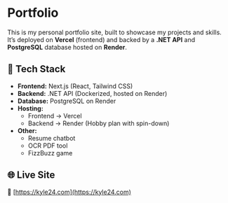 # Portfolio

This is my personal portfolio site, built to showcase my projects and skills.  
It’s deployed on **Vercel** (frontend) and backed by a **.NET API** and **PostgreSQL** database hosted on **Render**.


## 🚀 Tech Stack

- **Frontend:** Next.js (React, Tailwind CSS)
- **Backend:** .NET API (Dockerized, hosted on Render)
- **Database:** PostgreSQL on Render
- **Hosting:**  
  - Frontend → Vercel  
  - Backend → Render (Hobby plan with spin-down)
- **Other:**  
  - Resume chatbot 
  - OCR PDF tool  
  - FizzBuzz game


## 🌐 Live Site

🔗 [https://kyle24.com](https://kyle24.com)








